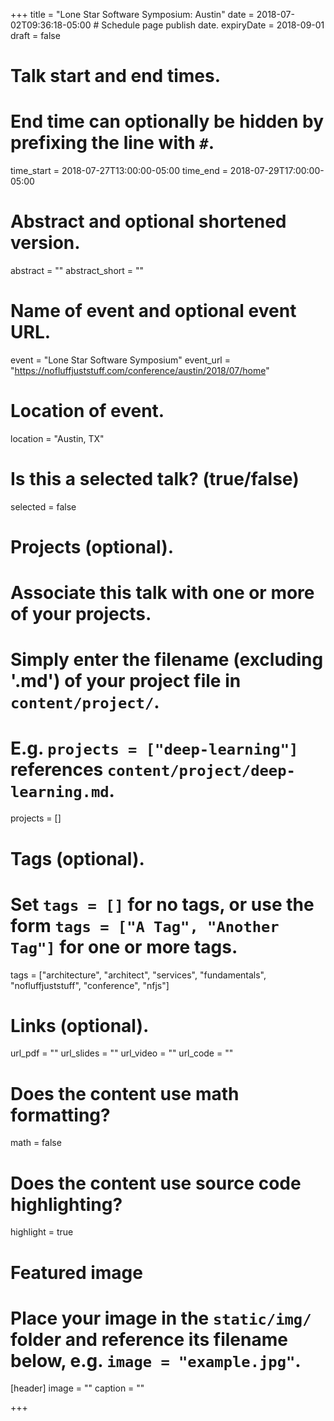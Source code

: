 +++
title = "Lone Star Software Symposium: Austin"
date = 2018-07-02T09:36:18-05:00  # Schedule page publish date.
expiryDate = 2018-09-01
draft = false

# Talk start and end times.
#   End time can optionally be hidden by prefixing the line with `#`.
time_start = 2018-07-27T13:00:00-05:00
time_end = 2018-07-29T17:00:00-05:00

# Abstract and optional shortened version.
abstract = ""
abstract_short = ""

# Name of event and optional event URL.
event = "Lone Star Software Symposium"
event_url = "https://nofluffjuststuff.com/conference/austin/2018/07/home"

# Location of event.
location = "Austin, TX"

# Is this a selected talk? (true/false)
selected = false

# Projects (optional).
#   Associate this talk with one or more of your projects.
#   Simply enter the filename (excluding '.md') of your project file in `content/project/`.
#   E.g. `projects = ["deep-learning"]` references `content/project/deep-learning.md`.
projects = []

# Tags (optional).
#   Set `tags = []` for no tags, or use the form `tags = ["A Tag", "Another Tag"]` for one or more tags.
tags = ["architecture", "architect", "services", "fundamentals", "nofluffjuststuff", "conference", "nfjs"]

# Links (optional).
url_pdf = ""
url_slides = ""
url_video = ""
url_code = ""

# Does the content use math formatting?
math = false

# Does the content use source code highlighting?
highlight = true

# Featured image
# Place your image in the `static/img/` folder and reference its filename below, e.g. `image = "example.jpg"`.
[header]
image = ""
caption = ""

+++
